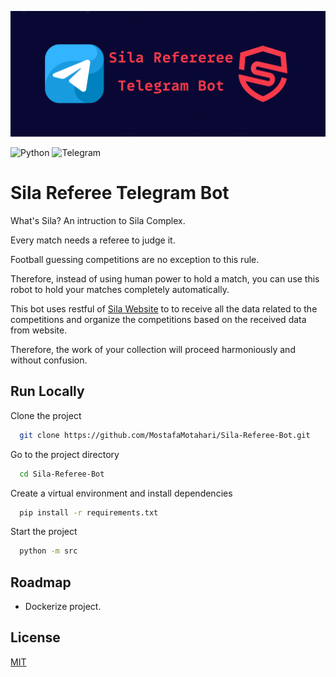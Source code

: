 

![Logo](https://github.com/MostafaMotahari/Sila-Referee-Bot/blob/master/images/sila_referee_poster.png)

![Python](https://img.shields.io/badge/python-3670A0?style=for-the-badge&logo=python&logoColor=ffdd54)
![Telegram](https://img.shields.io/badge/Telegram-2CA5E0?style=for-the-badge&logo=telegram&logoColor=white)

# Sila Referee Telegram Bot
What's Sila? An intruction to Sila Complex.

Every match needs a referee to judge it.

Football guessing competitions are no exception to this rule.

Therefore, instead of using human power to hold a match, you can use this robot to hold your matches completely automatically.

This bot uses restful of [Sila Website](https://github.com/MostafaMotahari/Sila-Website) to to receive all the data related to the competitions and organize the competitions based on the received data from website.

Therefore, the work of your collection will proceed harmoniously and without confusion.


## Run Locally

Clone the project

```bash
  git clone https://github.com/MostafaMotahari/Sila-Referee-Bot.git
```

Go to the project directory

```bash
  cd Sila-Referee-Bot
```

Create a virtual environment and install dependencies

```bash
  pip install -r requirements.txt
```

Start the project

```bash
  python -m src
```


## Roadmap

- Dockerize project.


## License

[MIT](https://choosealicense.com/licenses/mit/)


